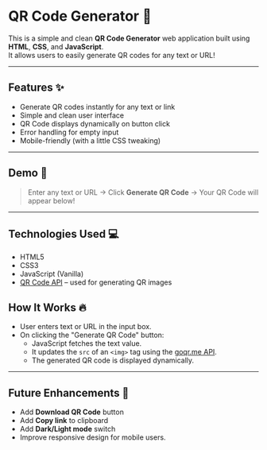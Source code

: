 # QR Code Generator 🧩

This is a simple and clean **QR Code Generator** web application built using **HTML**, **CSS**, and **JavaScript**.  
It allows users to easily generate QR codes for any text or URL!

---

## Features ✨

- Generate QR codes instantly for any text or link
- Simple and clean user interface
- QR Code displays dynamically on button click
- Error handling for empty input
- Mobile-friendly (with a little CSS tweaking)

---

## Demo 📸

> Enter any text or URL → Click **Generate QR Code** → Your QR Code will appear below!

---

## Technologies Used 💻

- HTML5
- CSS3
- JavaScript (Vanilla)
- [QR Code API](https://goqr.me/api/) – used for generating QR images




## How It Works 🔥

- User enters text or URL in the input box.
- On clicking the "Generate QR Code" button:
  - JavaScript fetches the text value.
  - It updates the `src` of an `<img>` tag using the [goqr.me API](https://goqr.me/api/).
  - The generated QR code is displayed dynamically.

---

## Future Enhancements 🚀

- Add **Download QR Code** button
- Add **Copy link** to clipboard
- Add **Dark/Light mode** switch
- Improve responsive design for mobile users.



